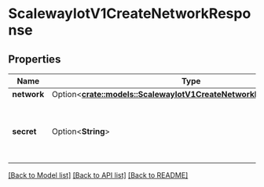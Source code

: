 # ScalewayIotV1CreateNetworkResponse

## Properties

Name | Type | Description | Notes
------------ | ------------- | ------------- | -------------
**network** | Option<[**crate::models::ScalewayIotV1CreateNetworkResponseNetwork**](scaleway_iot_v1_CreateNetworkResponse_network.md)> |  | [optional]
**secret** | Option<**String**> | Endpoint Key to keep secret. This cannot be retrieved later | [optional]

[[Back to Model list]](../README.md#documentation-for-models) [[Back to API list]](../README.md#documentation-for-api-endpoints) [[Back to README]](../README.md)



